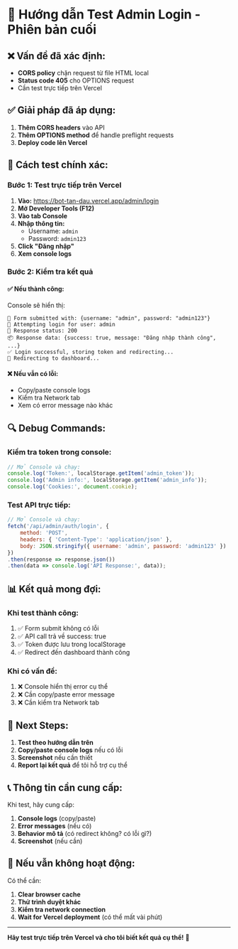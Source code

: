 # 🎯 Hướng dẫn Test Admin Login - Phiên bản cuối

## ❌ **Vấn đề đã xác định:**
- **CORS policy** chặn request từ file HTML local
- **Status code 405** cho OPTIONS request
- Cần test trực tiếp trên Vercel

## ✅ **Giải pháp đã áp dụng:**
1. **Thêm CORS headers** vào API
2. **Thêm OPTIONS method** để handle preflight requests
3. **Deploy code lên Vercel**

## 🧪 **Cách test chính xác:**

### **Bước 1: Test trực tiếp trên Vercel**
1. **Vào:** https://bot-tan-dau.vercel.app/admin/login
2. **Mở Developer Tools (F12)**
3. **Vào tab Console**
4. **Nhập thông tin:**
   - Username: `admin`
   - Password: `admin123`
5. **Click "Đăng nhập"**
6. **Xem console logs**

### **Bước 2: Kiểm tra kết quả**

#### **✅ Nếu thành công:**
Console sẽ hiển thị:
```
🔄 Form submitted with: {username: "admin", password: "admin123"}
🚀 Attempting login for user: admin
📡 Response status: 200
📦 Response data: {success: true, message: "Đăng nhập thành công", ...}
✅ Login successful, storing token and redirecting...
🔄 Redirecting to dashboard...
```

#### **❌ Nếu vẫn có lỗi:**
- Copy/paste console logs
- Kiểm tra Network tab
- Xem có error message nào khác

## 🔍 **Debug Commands:**

### **Kiểm tra token trong console:**
```javascript
// Mở Console và chạy:
console.log('Token:', localStorage.getItem('admin_token'));
console.log('Admin info:', localStorage.getItem('admin_info'));
console.log('Cookies:', document.cookie);
```

### **Test API trực tiếp:**
```javascript
// Mở Console và chạy:
fetch('/api/admin/auth/login', {
    method: 'POST',
    headers: { 'Content-Type': 'application/json' },
    body: JSON.stringify({ username: 'admin', password: 'admin123' })
})
.then(response => response.json())
.then(data => console.log('API Response:', data));
```

## 📊 **Kết quả mong đợi:**

### **Khi test thành công:**
1. ✅ Form submit không có lỗi
2. ✅ API call trả về success: true
3. ✅ Token được lưu trong localStorage
4. ✅ Redirect đến dashboard thành công

### **Khi có vấn đề:**
1. ❌ Console hiển thị error cụ thể
2. ❌ Cần copy/paste error message
3. ❌ Cần kiểm tra Network tab

## 🎯 **Next Steps:**

1. **Test theo hướng dẫn trên**
2. **Copy/paste console logs** nếu có lỗi
3. **Screenshot** nếu cần thiết
4. **Report lại kết quả** để tôi hỗ trợ cụ thể

## 📞 **Thông tin cần cung cấp:**

Khi test, hãy cung cấp:
1. **Console logs** (copy/paste)
2. **Error messages** (nếu có)
3. **Behavior mô tả** (có redirect không? có lỗi gì?)
4. **Screenshot** (nếu cần)

## 🔧 **Nếu vẫn không hoạt động:**

Có thể cần:
1. **Clear browser cache**
2. **Thử trình duyệt khác**
3. **Kiểm tra network connection**
4. **Wait for Vercel deployment** (có thể mất vài phút)

---

**Hãy test trực tiếp trên Vercel và cho tôi biết kết quả cụ thể!** 🚀
